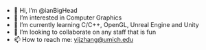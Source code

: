 - 👋 Hi, I’m @ianBigHead
- 👀 I’m interested in Computer Graphics
- 🌱 I’m currently learning C/C++, OpenGL, Unreal Engine and Unity
- 💞️ I’m looking to collaborate on any staff that is fun
- 📫 How to reach me: yijzhang@umich.edu

<!---
ianBigHead/ianBigHead is a ✨ special ✨ repository because its `README.md` (this file) appears on your GitHub profile.
You can click the Preview link to take a look at your changes.
--->
